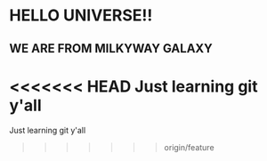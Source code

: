  # HELLO UNIVERSE!!

 ## WE ARE FROM MILKYWAY GALAXY

<<<<<<< HEAD
 Just learning git y'all
=======
 Just learning git y'all
>>>>>>> origin/feature
